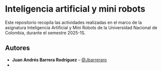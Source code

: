 # Inteligencia artificial y mini robots

Este repositorio recopila las actividades realizadas en el marco de la asignatura Inteligencia Artificial y Mini Robots de la Universidad Nacional de Colombia, durante el semestre 2025-1S.

## Autores
- **Juan Andrés Barrera Rodríguez** – [@Jbarreraro](https://github.com/Jbarreraro)  
- 
